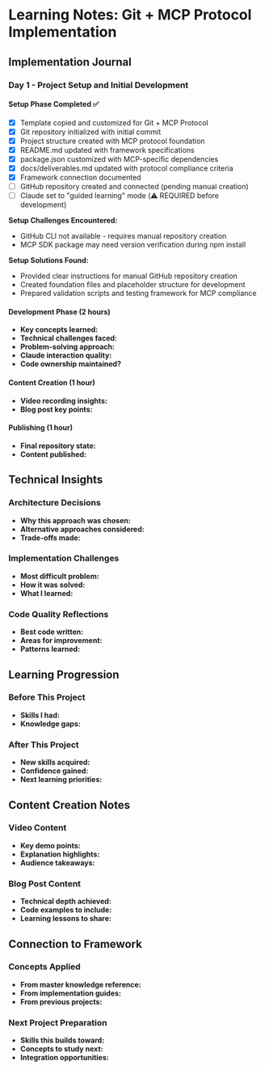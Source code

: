 # Learning Notes: Git + MCP Protocol Implementation

## Implementation Journal

### Day 1 - Project Setup and Initial Development

#### Setup Phase Completed ✅ 
- [x] Template copied and customized for Git + MCP Protocol
- [x] Git repository initialized with initial commit
- [x] Project structure created with MCP protocol foundation
- [x] README.md updated with framework specifications
- [x] package.json customized with MCP-specific dependencies
- [x] docs/deliverables.md updated with protocol compliance criteria
- [x] Framework connection documented
- [ ] GitHub repository created and connected (pending manual creation)
- [ ] Claude set to "guided learning" mode (⚠️ REQUIRED before development)

**Setup Challenges Encountered:**
- GitHub CLI not available - requires manual repository creation
- MCP SDK package may need version verification during npm install

**Setup Solutions Found:**  
- Provided clear instructions for manual GitHub repository creation
- Created foundation files and placeholder structure for development
- Prepared validation scripts and testing framework for MCP compliance

#### Development Phase (2 hours)
- **Key concepts learned:**
- **Technical challenges faced:**
- **Problem-solving approach:**
- **Claude interaction quality:**
- **Code ownership maintained?**

#### Content Creation (1 hour)
- **Video recording insights:**
- **Blog post key points:**

#### Publishing (1 hour)  
- **Final repository state:**
- **Content published:**

## Technical Insights

### Architecture Decisions
- **Why this approach was chosen:**
- **Alternative approaches considered:**
- **Trade-offs made:**

### Implementation Challenges
- **Most difficult problem:**
- **How it was solved:**
- **What I learned:**

### Code Quality Reflections
- **Best code written:**
- **Areas for improvement:**
- **Patterns learned:**

## Learning Progression

### Before This Project
- **Skills I had:**
- **Knowledge gaps:**

### After This Project  
- **New skills acquired:**
- **Confidence gained:**
- **Next learning priorities:**

## Content Creation Notes

### Video Content
- **Key demo points:**
- **Explanation highlights:**
- **Audience takeaways:**

### Blog Post Content
- **Technical depth achieved:**
- **Code examples to include:**
- **Learning lessons to share:**

## Connection to Framework

### Concepts Applied
- **From master knowledge reference:**
- **From implementation guides:**
- **From previous projects:**

### Next Project Preparation
- **Skills this builds toward:**
- **Concepts to study next:**
- **Integration opportunities:**